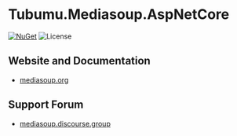 # Tubumu.Mediasoup.AspNetCore

[![NuGet](https://img.shields.io/nuget/v/Tubumu.Mediasoup.AspNetCore.svg)](https://www.nuget.org/packages/Tubumu.Mediasoup.AspNetCore)
![License](https://img.shields.io/github/license/albyho/Tubumu.Mediasoup.AspNetCore)

## Website and Documentation

* [mediasoup.org](https://mediasoup.org/)

## Support Forum

* [mediasoup.discourse.group](https://mediasoup.discourse.group/)
